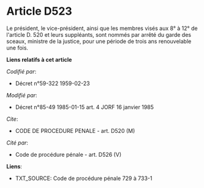 # Article D523

Le président, le vice-président, ainsi que les membres visés aux 8° à 12° de l'article D. 520 et leurs suppléants, sont
nommés par arrêté du garde des sceaux, ministre de la justice, pour une période de trois ans renouvelable une fois.

**Liens relatifs à cet article**

_Codifié par_:

  - Décret n°59-322 1959-02-23

_Modifié par_:

  - Décret n°85-49 1985-01-15 art. 4 JORF 16 janvier 1985

_Cite_:

  - CODE DE PROCEDURE PENALE - art. D520 (M)

_Cité par_:

  - Code de procédure pénale - art. D526 (V)

**Liens**:

  - TXT_SOURCE: Code de procédure pénale 729 à 733-1
